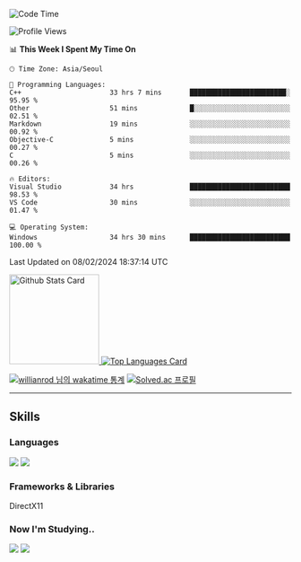 <!--START_SECTION:waka-->
![Code Time](http://img.shields.io/badge/Code%20Time-939%20hrs%2052%20mins-blue)

![Profile Views](http://img.shields.io/badge/Profile%20Views-0-blue)

📊 **This Week I Spent My Time On** 

```text
🕑︎ Time Zone: Asia/Seoul

💬 Programming Languages: 
C++                      33 hrs 7 mins       ████████████████████████░   95.95 % 
Other                    51 mins             █░░░░░░░░░░░░░░░░░░░░░░░░   02.51 % 
Markdown                 19 mins             ░░░░░░░░░░░░░░░░░░░░░░░░░   00.92 % 
Objective-C              5 mins              ░░░░░░░░░░░░░░░░░░░░░░░░░   00.27 % 
C                        5 mins              ░░░░░░░░░░░░░░░░░░░░░░░░░   00.26 % 

🔥 Editors: 
Visual Studio            34 hrs              █████████████████████████   98.53 % 
VS Code                  30 mins             ░░░░░░░░░░░░░░░░░░░░░░░░░   01.47 % 

💻 Operating System: 
Windows                  34 hrs 30 mins      █████████████████████████   100.00 % 
```


 Last Updated on 08/02/2024 18:37:14 UTC
<!--END_SECTION:waka-->


<!-- [![Anurag's github stats](https://github-readme-stats.vercel.app/api?username=heosumin518)](https://github.com/anuraghazra/github-readme-stats) -->

<!-- markdownlint-disable MD033 -->
<a href="https://github.com/anuraghazra/github-readme-stats#github-stats-card">
  <img
    src="https://github-readme-stats.vercel.app/api?username=heosumin518&hide_title=true&show_icons=true&include_all_commits=true&count_private=true&hide_border=true&theme=onedark&title_color=5f4b8b&text_color=f0eee9&icon_color=00abc0"
    alt="Github Stats Card"
    height="160"
  />
</a>
<a href="https://github.com/anuraghazra/github-readme-stats#top-languages-card">
  <img
    src="https://github-readme-stats.vercel.app/api/top-langs?username=heosumin518&hide=css,tex&hide_title=true&layout=compact&langs_count=8&hide_border=true&theme=onedark&title_color=5f4b8b&text_color=f0eee9&icon_color=00abc0"
    alt="Top Languages Card"
  />
</a>

[![willianrod 님의 wakatime 통계](https://github-readme-stats.vercel.app/api/wakatime?username=heosumin518&layout=compact&count_private=true)](https://wakatime.com/@heosumin518) [![Solved.ac
프로필](http://mazassumnida.wtf/api/v2/generate_badge?boj=heosumin)](https://solved.ac/heosumin)


---

## Skills

### Languages

<img src="https://img.shields.io/badge/C-A8B9CC?style=flat-square&logo=C&logoColor=white"/> <img src="https://img.shields.io/badge/C++-00599C?style=flat-square&logo=C%2B%2B&logoColor=white"/>

### Frameworks & Libraries

DirectX11

### Now I'm Studying..

<img src="https://img.shields.io/badge/CSharp-239120?style=flat-square&logo=CSharp&logoColor=white"/> <img src="https://img.shields.io/badge/OpenGL-5586A4?style=flat-square&logo=OpenGL&logoColor=white"/>

